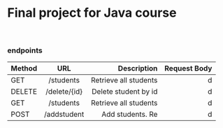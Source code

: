 # Final project for Java course

<br/>


### endpoints
| Method | URL | Description | Request Body |
| :---         |     :---:      |          ---: |   ---: |
| GET          | /students       | Retrieve all students    |  d|
| DELETE     | /delete/{id}       | Delete student by id      | d|
| GET          | /students       | Retrieve all students    | d|
| POST     | /addstudent       | Add students. Re      | d|
